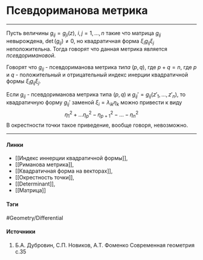 # Псевдориманова метрика
***
Пусть величины $g_{ij}=g_{ji}(z)$, $i,j=1,\dots,n$ такие что матрица $g_{ij}$ невырождена, $\det(g_{ij})\ne0$, но квадратичная форма $\xi_{i}g_{ij}\xi_{j}$ неположительна. Тогда говорят что данная метрика является *псевдоримановой*.

Говорят что $g_{ij}$ - псевдориманова метрика *типа* $(p,q)$, где $p+q=n$, где $p$ и $q$ - положительный и отрицательный индекс инерции квадратичной формы $\xi_{i}g_{ij}\xi_{j}$.

Если $g_{ij}$ - псевдориманова метрика типа $(p,q)$ и $g_{ij}'=g_{ij}(z'_{1},\dots,z'_{n})$, то квадратичную форму $g_{ij}'$ заменой $\xi_{i}=\lambda_{ik}\eta_{k}$ можно привести к виду
$$
\eta_{1}^{2}+\dots\eta_{p}^{2}-\eta_{p+1}^{2}-\dots-\eta_{n}^{2}
$$
В окрестности точки такое приведение, вообще говоря, невозможно.
***
#### Линки
- [[Индекс иннерции квадратичной формы]],
- [[Риманова метрика]],
- [[Квадратичная форма на векторах]],
- [[Окрестность точки]],
- [[Determinant]],
- [[Матрица]]
#### Тэги
 #Geometry/Differential 
#### Источники
1. Б.А. Дубровин, С.П. Новиков, А.Т. Фоменко Современная геометрия с.35